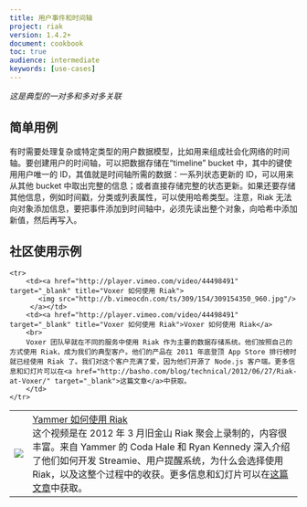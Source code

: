 ```yaml
---
title: 用户事件和时间轴
project: riak
version: 1.4.2+
document: cookbook
toc: true
audience: intermediate
keywords: [use-cases]
---
```


*这是典型的一对多和多对多关联*

## 简单用例

有时需要处理复杂或特定类型的用户数据模型，比如用来组成社会化网络的时间轴。要创建用户的时间轴，可以把数据存储在“timeline” bucket 中，其中的键使用用户唯一的 ID，其值就是时间轴所需的数据：一系列状态更新的 ID，可以用来从其他 bucket 中取出完整的信息；或者直接存储完整的状态更新。如果还要存储其他信息，例如时间戳，分类或列表属性，可以使用哈希类型。注意，Riak 无法向对象添加信息，要把事件添加到时间轴中，必须先读出整个对象，向哈希中添加新值，然后再写入。

## 社区使用示例

<table class="links">
    <tr>
        <td><a href="http://player.vimeo.com/video/21598799" target="_blank" title="Yammer 如何使用 Riak">
           <img src="http://b.vimeocdn.com/ts/139/033/139033664_640.jpg"/>
         </a></td>
        <td><a href="http://player.vimeo.com/video/21598799" target="_blank" title="Yammer 如何使用 Riak">Yammer 如何使用 Riak</a>
        <br>
        这个视频是在 2012 年 3 月旧金山 Riak 聚会上录制的，内容很丰富。来自 Yammer 的 Coda Hale 和 Ryan Kennedy 深入介绍了他们如何开发 Streamie、用户提醒系统，为什么会选择使用 Riak，以及这整个过程中的收获。更多信息和幻灯片可以在<a href="http://basho.com/blog/technical/2011/03/28/Riak-and-Scala-at-Yammer/" target="_blank">这篇文章</a>中获取。
        </td>
    </tr>

    <tr>
        <td><a href="http://player.vimeo.com/video/44498491" target="_blank" title="Voxer 如何使用 Riak">
           <img src="http://b.vimeocdn.com/ts/309/154/309154350_960.jpg"/>
         </a></td>
        <td><a href="http://player.vimeo.com/video/44498491" target="_blank" title="Voxer 如何使用 Riak">Voxer 如何使用 Riak</a>
        <br>
        Voxer 团队早就在不同的服务中使用 Riak 作为主要的数据存储系统。他们按照自己的方式使用 Riak，成为我们的典型客户。他们的产品在 2011 年底登顶 App Store 排行榜时就已经使用 Riak 了。我们对这个客户充满了爱，因为他们开源了 Node.js 客户端。更多信息和幻灯片可以在<a href="http://basho.com/blog/technical/2012/06/27/Riak-at-Voxer/" target="_blank">这篇文章</a>中获取。
        </td>
    </tr>
</table>
